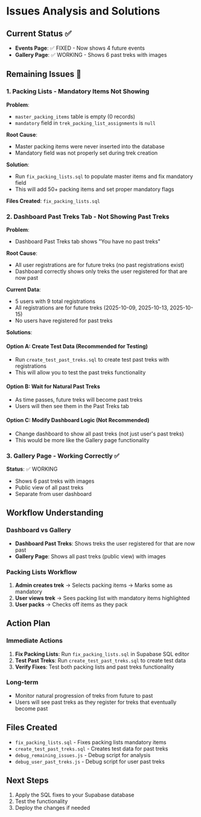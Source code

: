 # Issues Analysis and Solutions

## Current Status ✅

- **Events Page**: ✅ FIXED - Now shows 4 future events
- **Gallery Page**: ✅ WORKING - Shows 6 past treks with images

## Remaining Issues 🔧

### 1. Packing Lists - Mandatory Items Not Showing

**Problem**:

- `master_packing_items` table is empty (0 records)
- `mandatory` field in `trek_packing_list_assignments` is `null`

**Root Cause**:

- Master packing items were never inserted into the database
- Mandatory field was not properly set during trek creation

**Solution**:

- Run `fix_packing_lists.sql` to populate master items and fix mandatory field
- This will add 50+ packing items and set proper mandatory flags

**Files Created**: `fix_packing_lists.sql`

### 2. Dashboard Past Treks Tab - Not Showing Past Treks

**Problem**:

- Dashboard Past Treks tab shows "You have no past treks"

**Root Cause**:

- All user registrations are for future treks (no past registrations exist)
- Dashboard correctly shows only treks the user registered for that are now past

**Current Data**:

- 5 users with 9 total registrations
- All registrations are for future treks (2025-10-09, 2025-10-13, 2025-10-15)
- No users have registered for past treks

**Solutions**:

#### Option A: Create Test Data (Recommended for Testing)

- Run `create_test_past_treks.sql` to create test past treks with registrations
- This will allow you to test the past treks functionality

#### Option B: Wait for Natural Past Treks

- As time passes, future treks will become past treks
- Users will then see them in the Past Treks tab

#### Option C: Modify Dashboard Logic (Not Recommended)

- Change dashboard to show all past treks (not just user's past treks)
- This would be more like the Gallery page functionality

### 3. Gallery Page - Working Correctly ✅

**Status**: ✅ WORKING

- Shows 6 past treks with images
- Public view of all past treks
- Separate from user dashboard

## Workflow Understanding

### Dashboard vs Gallery

- **Dashboard Past Treks**: Shows treks the user registered for that are now past
- **Gallery Page**: Shows all past treks (public view) with images

### Packing Lists Workflow

1. **Admin creates trek** → Selects packing items → Marks some as mandatory
2. **User views trek** → Sees packing list with mandatory items highlighted
3. **User packs** → Checks off items as they pack

## Action Plan

### Immediate Actions

1. **Fix Packing Lists**: Run `fix_packing_lists.sql` in Supabase SQL editor
2. **Test Past Treks**: Run `create_test_past_treks.sql` to create test data
3. **Verify Fixes**: Test both packing lists and past treks functionality

### Long-term

- Monitor natural progression of treks from future to past
- Users will see past treks as they register for treks that eventually become past

## Files Created

- `fix_packing_lists.sql` - Fixes packing lists mandatory items
- `create_test_past_treks.sql` - Creates test data for past treks
- `debug_remaining_issues.js` - Debug script for analysis
- `debug_user_past_treks.js` - Debug script for user past treks

## Next Steps

1. Apply the SQL fixes to your Supabase database
2. Test the functionality
3. Deploy the changes if needed
